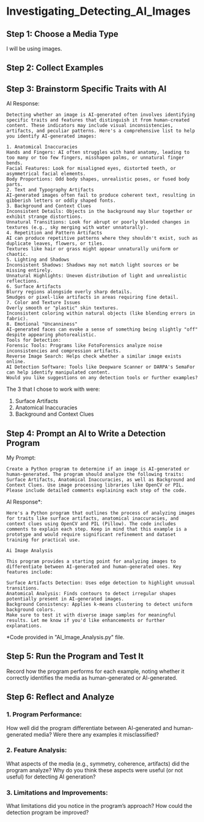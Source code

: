 # Investigating_Detecting_AI_Images

## Step 1: Choose a Media Type
I will be using images.

## Step 2: Collect Examples


## Step 3: Brainstorm Specific Traits with AI
AI Response:
```
Detecting whether an image is AI-generated often involves identifying specific traits and features that distinguish it from human-created content. These indicators may include visual inconsistencies, artifacts, and peculiar patterns. Here's a comprehensive list to help you identify AI-generated images:

1. Anatomical Inaccuracies
Hands and Fingers: AI often struggles with hand anatomy, leading to too many or too few fingers, misshapen palms, or unnatural finger bends.
Facial Features: Look for misaligned eyes, distorted teeth, or asymmetrical facial elements.
Body Proportions: Odd body shapes, unrealistic poses, or fused body parts.
2. Text and Typography Artifacts
AI-generated images often fail to produce coherent text, resulting in gibberish letters or oddly shaped fonts.
3. Background and Context Clues
Inconsistent Details: Objects in the background may blur together or exhibit strange distortions.
Unnatural Transitions: Look for abrupt or poorly blended changes in textures (e.g., sky merging with water unnaturally).
4. Repetition and Pattern Artifacts
AI can produce repetitive patterns where they shouldn't exist, such as duplicate leaves, flowers, or tiles.
Textures like hair or grass might appear unnaturally uniform or chaotic.
5. Lighting and Shadows
Inconsistent Shadows: Shadows may not match light sources or be missing entirely.
Unnatural Highlights: Uneven distribution of light and unrealistic reflections.
6. Surface Artifacts
Blurry regions alongside overly sharp details.
Smudges or pixel-like artifacts in areas requiring fine detail.
7. Color and Texture Issues
Overly smooth or "plastic" skin textures.
Inconsistent coloring within natural objects (like blending errors in fabric).
8. Emotional "Uncanniness"
AI-generated faces can evoke a sense of something being slightly "off" despite appearing photorealistic.
Tools for Detection:
Forensic Tools: Programs like FotoForensics analyze noise inconsistencies and compression artifacts.
Reverse Image Search: Helps check whether a similar image exists online.
AI Detection Software: Tools like Deepware Scanner or DARPA's SemaFor can help identify manipulated content.
Would you like suggestions on any detection tools or further examples?
```

The 3 that I chose to work with were:
1. Surface Artifacts
2. Anatomical Inaccuracies
3. Background and Context Clues

## Step 4: Prompt an AI to Write a Detection Program
My Prompt:
```
Create a Python program to determine if an image is AI-generated or human-generated. The program should analyze the following traits: Surface Artifacts, Anatomical Inaccuracies, as well as Background and Context Clues. Use image processing libraries like OpenCV or PIL. Please include detailed comments explaining each step of the code.
```

AI Response*:
```
Here's a Python program that outlines the process of analyzing images for traits like surface artifacts, anatomical inaccuracies, and context clues using OpenCV and PIL (Pillow). The code includes comments to explain each step. Keep in mind that this example is a prototype and would require significant refinement and dataset training for practical use.

Ai Image Analysis

This program provides a starting point for analyzing images to differentiate between AI-generated and human-generated ones. Key features include:

Surface Artifacts Detection: Uses edge detection to highlight unusual transitions.
Anatomical Analysis: Finds contours to detect irregular shapes potentially present in AI-generated images.
Background Consistency: Applies k-means clustering to detect uniform background colors.
Make sure to test it with diverse image samples for meaningful results. Let me know if you'd like enhancements or further explanations.
```
*Code provided in "AI_Image_Analysis.py" file.


## Step 5: Run the Program and Test It
Record how the program performs for each example, noting whether it correctly identifies the media as human-generated or AI-generated.

## Step 6: Reflect and Analyze

### 1. Program Performance:
How well did the program differentiate between AI-generated and human-generated media?
Were there any examples it misclassified?

### 2. Feature Analysis:
What aspects of the media (e.g., symmetry, coherence, artifacts) did the program analyze?
Why do you think these aspects were useful (or not useful) for detecting AI generation?

### 3. Limitations and Improvements:
What limitations did you notice in the program’s approach?
How could the detection program be improved?

